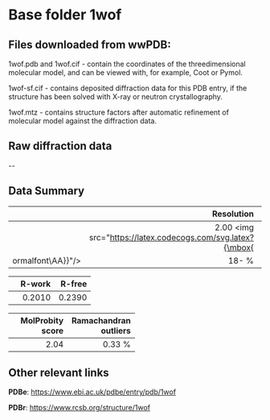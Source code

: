 # Base folder 1wof

## Files downloaded from wwPDB:

1wof.pdb and 1wof.cif - contain the coordinates of the threedimensional molecular model, and can be viewed with, for example, Coot or Pymol.

1wof-sf.cif - contains deposited diffraction data for this PDB entry, if the structure has been solved with X-ray or neutron crystallography.

1wof.mtz - contains structure factors after automatic refinement of molecular model against the diffraction data.

## Raw diffraction data

--<br> 

## Data Summary
|   | Resolution | Completeness| I/sigma |
|---|-------------:|----------------:|--------------:|
|   |2.00 <img src="https://latex.codecogs.com/svg.latex?{\mbox{
ormalfont\AA}}"/>|  18- %|<img width=50/>NULL |

|   | **R-work**| **R-free**   
|---|-------------:|----------------:|           
||0.2010|0.2390|

|   |**MolProbity<br>score**| **Ramachandran<br>outliers** 
|---|-------------:|----------------:|
||2.04|0.33 %|

## Other relevant links 
**PDBe**:  https://www.ebi.ac.uk/pdbe/entry/pdb/1wof
 
**PDBr**: https://www.rcsb.org/structure/1wof 

